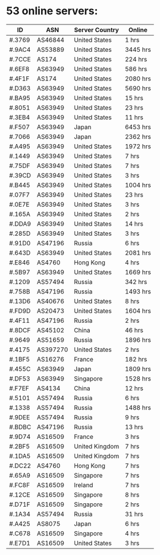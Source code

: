 # 53 online servers:

| ID | ASN | Server Country | Online |
| ------ | ------ | ------ | ------ |
| #.3769 | AS46844 | United States | 1 hrs |
| #.9AC4 | AS53889 | United States | 3445 hrs |
| #.7CCE | AS174 | United States | 224 hrs |
| #.6EF8 | AS63949 | United States | 586 hrs |
| #.4F1F | AS174 | United States | 2080 hrs |
| #.D363 | AS63949 | United States | 5690 hrs |
| #.BA95 | AS63949 | United States | 15 hrs |
| #.8051 | AS63949 | United States | 23 hrs |
| #.3EB4 | AS63949 | United States | 11 hrs |
| #.F507 | AS63949 | Japan | 6453 hrs |
| #.7066 | AS63949 | Japan | 2362 hrs |
| #.A495 | AS63949 | United States | 1972 hrs |
| #.1449 | AS63949 | United States | 7 hrs |
| #.75DF | AS63949 | United States | 7 hrs |
| #.39CD | AS63949 | United States | 3 hrs |
| #.B445 | AS63949 | United States | 1004 hrs |
| #.07F7 | AS63949 | United States | 23 hrs |
| #.0E7E | AS63949 | United States | 3 hrs |
| #.165A | AS63949 | United States | 2 hrs |
| #.DDA9 | AS63949 | United States | 14 hrs |
| #.285D | AS63949 | United States | 3 hrs |
| #.91D0 | AS47196 | Russia | 6 hrs |
| #.643D | AS63949 | United States | 2081 hrs |
| #.E846 | AS4760 | Hong Kong | 4 hrs |
| #.5B97 | AS63949 | United States | 1669 hrs |
| #.1209 | AS57494 | Russia | 342 hrs |
| #.758B | AS47196 | Russia | 1493 hrs |
| #.13D6 | AS40676 | United States | 8 hrs |
| #.FD9D | AS20473 | United States | 1604 hrs |
| #.4F11 | AS47196 | Russia | 2 hrs |
| #.8DCF | AS45102 | China | 46 hrs |
| #.9649 | AS51659 | Russia | 1896 hrs |
| #.4175 | AS397270 | United States | 2 hrs |
| #.1BF5 | AS16276 | France | 182 hrs |
| #.455C | AS63949 | Japan | 1809 hrs |
| #.DF53 | AS63949 | Singapore | 1528 hrs |
| #.F7EF | AS4134 | China | 12 hrs |
| #.5101 | AS57494 | Russia | 6 hrs |
| #.1338 | AS57494 | Russia | 1488 hrs |
| #.9DEE | AS57494 | Russia | 9 hrs |
| #.BDBC | AS47196 | Russia | 13 hrs |
| #.9D74 | AS16509 | France | 3 hrs |
| #.2BF5 | AS16509 | United Kingdom | 7 hrs |
| #.1DA5 | AS16509 | United Kingdom | 7 hrs |
| #.DC22 | AS4760 | Hong Kong | 7 hrs |
| #.65A9 | AS16509 | Singapore | 7 hrs |
| #.FC8F | AS16509 | Ireland | 7 hrs |
| #.12CE | AS16509 | Singapore | 8 hrs |
| #.D71F | AS16509 | Singapore | 2 hrs |
| #.1A34 | AS57494 | Russia | 31 hrs |
| #.A425 | AS8075 | Japan | 6 hrs |
| #.C678 | AS16509 | Singapore | 4 hrs |
| #.E7D1 | AS16509 | United States | 3 hrs |

